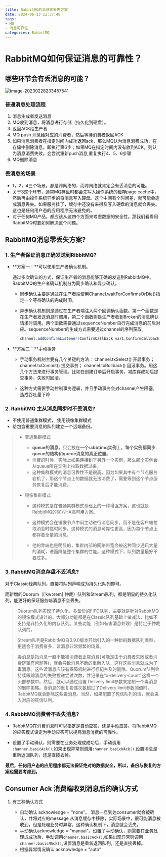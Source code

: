 ```yaml
---
title: RabbitMQ的消息零丢失方案
date: 2024-06-13 12:37:48
tags: 
- MQ
- 消息可靠性
categories: RabbitMQ
---
```


# RabbitMQ如何保证消息的可靠性？

## 哪些环节会有丢消息的可能？

![image-20230228233457541](https://panyuro.oss-cn-beijing.aliyuncs.com/image-20230228233457541.png)

### 普通消息处理流程

1. 消息生成者发送消息
2. MQ收到消息，将消息进行存储（持久化到硬盘）。
3. 返回ACK给生产者
4. MQ push 消息给对应的消费者，然后等待消费者返回ACK
5. 如果消息消费者在指定时间内成功返回ack，那么MQ认为消息消费成功，在存储中删除消息，即执行第6步；如果MQ在指定时间内没有收到ACK，则认为消息消费失败，会尝试重新push消息,重复执行4、5、6步骤
6. MQ删除消息

### 丢消息的场景

* 1，2，4三个场景，都是跨网络的，而跨网络就肯定会有丢消息的可能。
* 关于3这个环节，通常MQ存盘时都会先写入操作系统的缓存page cache中，然后再由操作系统异步的将消息写入硬盘。这个中间有个时间差，就可能会造成消息丢失。如果服务挂了，缓存中还没有来得及写入硬盘的消息就会丢失。这也是任何用户态的应用程序无法避免的。
* 对于任何MQ产品，都应该从这四个方面来考虑数据的安全性。那我们看看用RabbitMQ时要如何解决这个问题。

## RabbitMQ消息零丢失方案?

### 1. 生产者保证消息正确发送到RibbitMQ?

- **方案一：**可以使用生产者确认机制。

  通过多次确认的方式，保证生产者的消息能够正确的发送到RabbitMQ中。RabbitMQ的生产者确认机制分为同步确认和异步确认。

  - 同步确认主要是通过在生产者端使用Channel.waitForConfirmsOrDie()指定一个等待确认的完成时间。

  - 异步确认机制则是通过在生产者端注入两个回调确认函数。第一个函数是在生产者发送消息时调用，第二个函数则是生产者收到Broker的消息确认请求时调用。两个函数需要通过sequenceNumber自行完成消息的前后对应。sequenceNumber的生成方式需要通过channel的序列获取。

    ```java
    channel.addConfirmListener(ConfirmCallback var1,ConfirmCallback var2)
    ```

- **方案二：**手动事务

  - 手动事务机制主要有几个关键的方法： channel.txSelect() 开启事务；channel.txCommit() 提交事务； channel.txRollback() 回滚事务。用这几个方法来进行事务管理。比如在创建订单后开启事务，减库存成功后提交事务，失败时回滚。

  - 这种方式需要手动控制事务逻辑，并且手动事务会对channel产生阻塞，造成吞吐量下降

### 2. **RabbitMQ 主从消息同步时不丢消息**?

- 不使用普通集群模式， 使用镜像集群模式
- 给包含重要消息的队列建立一个远端备份。

> - 普通集群模式
>   - **queue的消息**，只会放在**一个rabbtimq实例**上。**每个实例都同步queue的结构和queue消息的真正位置**。
>   - 消费的时候，实际上如果连接到了另外一个实例，那么那个实例会从queue所在实例上拉取数据过来。
>   - 这种集群模式的消息可靠性不是很高。因为如果其中有个节点服务宕机了，那这个节点上的数据就无法消费了，需要等到这个节点服务恢复后才能消费。
>
> - 镜像集群模式
>
>   - 这种模式是在普通集群模式基础上的一种增强方案，这也就是RabbitMQ的官方HA高可用方案。
>
>   - 这种模式会在镜像节点中间主动进行消息同步，而不是在客户端拉取消息时临时同步。这种模式的消息可靠性更高，因为每个节点上都存着全量的消息。
>   - 他的弊端也是明显的，集群内部的网络带宽会被这种同步通讯大量的消耗，进而降低整个集群的性能。这种模式下，队列数量最好不要过多。



### 3. RabbitMQ消息存盘不丢消息?

对于Classic经典队列，直接将队列声明成为持久化队列即可。

而新增的Quorum（[ˈkwɔrəm] 仲裁）队列和Stream队列，都是明显的持久化队列，能更好的保证服务端消息不会丢失。

> Quorum队列实现了持久化，多备份的FIFO队列，主要就是针对RabbitMQ的镜像模式设计的。大部分功能都是在Classic队列基础上做减法，比如不支持是非持久化的内存队列。某些功能（例如有害消息处理）是特定于仲裁队列的。
>
> Stream队列是RabbitMQ自3.9.0版本开始引入的一种新的数据队列类型，更适合于消费者多，读消息非常频繁的场景。

> 毒消息是指消息一直不能被消费者正常消费(可能是由于消费者失败或者消费逻辑有问题等)，就会导致消息不断的重新入队，这样这些消息就成为了毒消息。这些读消息应该有保障机制进行标记并及时删除。Quorum队列会持续跟踪消息的失败投递尝试次数，并记录在"x-delivery-count"这样一个头部参数中。然后，就可以通过设置 Delivery limit参数来定制一个毒消息的删除策略。当消息的重复投递次数超过了Delivery limit参数阈值时，RabbitMQ就会删除这些毒消息。当然，如果配置了死信队列的话，就会进入对应的死信队列。

### 4. **RabbitMQ消费者不丢失消息**?

- RabbitMQ在消费消息时可以指定是自动应答，还是手动应答。将RabbitMQ的应答模式设定为手动应答可以提高消息消费的可靠性。

- 设置了手动确认，则需要在业务处理成成功后，手动调用`channer.basicAck()`,如果出现异常则调用`channer.basicNAck()`,设置消息是重新返回队列，还是直接丢掉。

**最后，任何用户态的应用程序都无法保证绝对的数据安全，所以，备份与恢复的方案也需要考虑到。**



## Consumer Ack 消费端收到消息后的确认方式

1. 有三种确认方式

   * 自动确认 acknowledge = "none"。 消息一旦到达consumer就会被确认，并将对应的message 从消息缓存中移除，实际场景中，很可能消息被收到，但是处理业务时异常，这种确认机制下，消息就会丢失。
   * 手动确认acknowledge = "manual"。设置了手动确认，则需要在业务处理成成功后，手动调用`channer.basicAck()`,如果出现异常则调用`channer.basicNAck()`,设置消息是重新返回队列，还是直接丢掉。
   * 根据异常情况确认 acknowledge = "auto"

   
